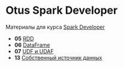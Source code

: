 # Otus Spark Developer

Материалы для курса [Spark Developer](https://otus.ru/lessons/spark/)

- **05** [RDD](lesson-05)
- **06** [DataFrame](lesson-06)
- **07** [UDF и UDAF](lesson-07)
- **13** [Собственный источник данных](lesson-13)
